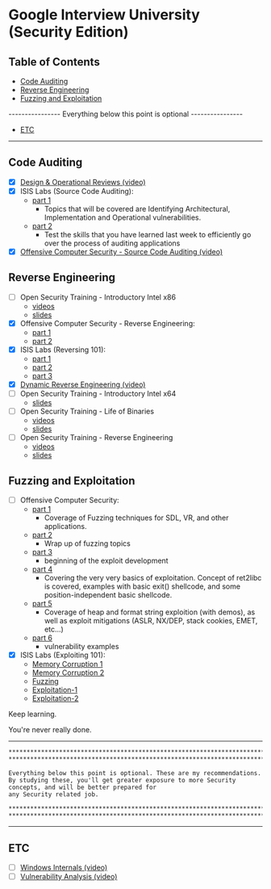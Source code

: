 # Google Interview University (Security Edition)

## Table of Contents

- [Code Auditing](#code-auditing)
- [Reverse Engineering](#reverse-engineering)
- [Fuzzing and Exploitation](#fuzzing-and-exploitation)

---------------- Everything below this point is optional ----------------

- [ETC](#etc)

---

## Code Auditing
- [X] [Design & Operational Reviews (video)](https://vimeo.com/29082852)
- [X] ISIS Labs (Source Code Auditing):
    - [part 1](https://vimeo.com/30001189)
        - Topics that will be covered are Identifying Architectural, Implementation and Operational vulnerabilities.
    - [part 2](https://vimeo.com/29702192)
        - Test the skills that you have learned last week to efficiently go over the process of auditing applications
- [X] [Offensive Computer Security - Source Code Auditing (video)](https://youtu.be/MnmX911MqMU)

## Reverse Engineering
- [ ] Open Security Training - Introductory Intel x86
    - [videos](https://www.youtube.com/playlist?list=PL038BE01D3BAEFDB0)
    - [slides](http://opensecuritytraining.info/IntroX86_files/IntroX86_all_materials_with_pdf_1.zip)
- [X] Offensive Computer Security - Reverse Engineering:
    - [part 1](https://youtu.be/Pg8bmV9vcKg)
    - [part 2](https://youtu.be/Opz9xIYthD4)
- [X] ISIS Labs (Reversing 101):
    - [part 1](https://vimeo.com/6764570)
    - [part 2](https://vimeo.com/7177233)
    - [part 3](https://vimeo.com/7238091)
- [X] [Dynamic Reverse Engineering (video)](https://vimeo.com/30594548)
- [ ] Open Security Training - Introductory Intel x64
    - [slides](http://opensecuritytraining.info/IntroX86-64_files/IntroX86-64_AllMaterials_PDF_8-5-2015.zip)
- [ ] Open Security Training - Life of Binaries
    - [videos](https://www.youtube.com/playlist?list=PLUFkSN0XLZ-n_Na6jwqopTt1Ki57vMIc3)
    - [slides](http://opensecuritytraining.info/LifeOfBinaries_files/2012_LoB_all_1.zip)
- [ ] Open Security Training - Reverse Engineering
    - [videos](https://www.youtube.com/playlist?list=PLUFkSN0XLZ-nXcDG89jS9iqKBnNHmz7Qw)
    - [slides](http://opensecuritytraining.info/IntroductionToReverseEngineering_files/reclass_2014_1.zip)

## Fuzzing and Exploitation
- [ ] Offensive Computer Security:
    - [part 1](https://youtu.be/F4WC26_SpKA)
        - Coverage of Fuzzing techniques for SDL, VR, and other applications.
    - [part 2](https://youtu.be/kWmyGZsFc2c)
        - Wrap up of fuzzing topics
    - [part 3](https://youtu.be/1UzOTsvPYYg)
        - beginning of the exploit development
    - [part 4](https://youtu.be/jF1tQk270b0)
        - Covering the very very basics of exploitation. Concept of ret2libc is covered, examples with basic exit() shellcode, and some position-independent basic shellcode.
    - [part 5](https://youtu.be/lhAyUSM1hyA)
        - Coverage of heap and format string exploition (with demos), as well as exploit mitigations (ASLR, NX/DEP, stack cookies, EMET, etc...)
    - [part 6](https://youtu.be/JK0BsefRdJ0)
        - vulnerability examples
- [X] ISIS Labs (Exploiting 101):
    - [Memory Corruption 1](http://vimeo.com/31348274)
    - [Memory Corruption 2](https://vimeo.com/31831062)
    - [Fuzzing](https://vimeo.com/7574602)
    - [Exploitation-1](https://vimeo.com/16298629)
    - [Exploitation-2](https://vimeo.com/16304711)

Keep learning.

You're never really done.

---

    *****************************************************************************************************
    *****************************************************************************************************

    Everything below this point is optional. These are my recommendations.
    By studying these, you'll get greater exposure to more Security concepts, and will be better prepared for
    any Security related job.

    *****************************************************************************************************
    *****************************************************************************************************

---
## ETC
- [ ] [Windows Internals (video)](https://vimeo.com/49347561)
- [ ] [Vulnerability Analysis (video)](https://vimeo.com/49284329)
